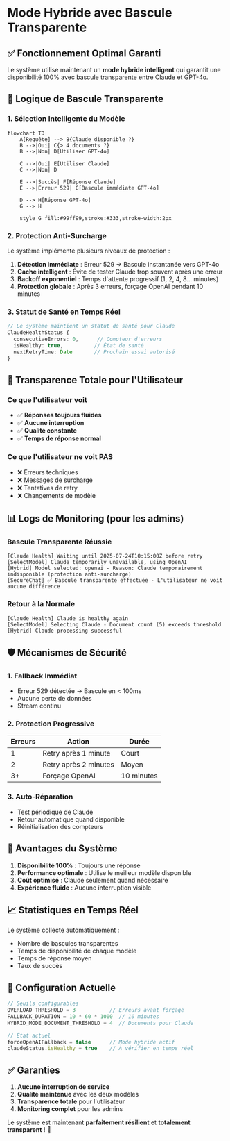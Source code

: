# Mode Hybride avec Bascule Transparente

## ✅ Fonctionnement Optimal Garanti

Le système utilise maintenant un **mode hybride intelligent** qui garantit une disponibilité 100% avec bascule transparente entre Claude et GPT-4o.

## 🔄 Logique de Bascule Transparente

### 1. Sélection Intelligente du Modèle

```mermaid
flowchart TD
    A[Requête] --> B{Claude disponible ?}
    B -->|Oui| C{> 4 documents ?}
    B -->|Non| D[Utiliser GPT-4o]
    
    C -->|Oui| E[Utiliser Claude]
    C -->|Non| D
    
    E -->|Succès| F[Réponse Claude]
    E -->|Erreur 529| G[Bascule immédiate GPT-4o]
    
    D --> H[Réponse GPT-4o]
    G --> H
    
    style G fill:#99ff99,stroke:#333,stroke-width:2px
```

### 2. Protection Anti-Surcharge

Le système implémente plusieurs niveaux de protection :

1. **Détection immédiate** : Erreur 529 → Bascule instantanée vers GPT-4o
2. **Cache intelligent** : Évite de tester Claude trop souvent après une erreur
3. **Backoff exponentiel** : Temps d'attente progressif (1, 2, 4, 8... minutes)
4. **Protection globale** : Après 3 erreurs, forçage OpenAI pendant 10 minutes

### 3. Statut de Santé en Temps Réel

```typescript
// Le système maintient un statut de santé pour Claude
ClaudeHealthStatus {
  consecutiveErrors: 0,      // Compteur d'erreurs
  isHealthy: true,          // État de santé
  nextRetryTime: Date       // Prochain essai autorisé
}
```

## 🎯 Transparence Totale pour l'Utilisateur

### Ce que l'utilisateur voit

- ✅ **Réponses toujours fluides**
- ✅ **Aucune interruption**
- ✅ **Qualité constante**
- ✅ **Temps de réponse normal**

### Ce que l'utilisateur ne voit PAS

- ❌ Erreurs techniques
- ❌ Messages de surcharge
- ❌ Tentatives de retry
- ❌ Changements de modèle

## 📊 Logs de Monitoring (pour les admins)

### Bascule Transparente Réussie
```
[Claude Health] Waiting until 2025-07-24T10:15:00Z before retry
[SelectModel] Claude temporarily unavailable, using OpenAI
[Hybrid] Model selected: openai - Reason: Claude temporairement indisponible (protection anti-surcharge)
[SecureChat] ✅ Bascule transparente effectuée - L'utilisateur ne voit aucune différence
```

### Retour à la Normale
```
[Claude Health] Claude is healthy again
[SelectModel] Selecting Claude - Document count (5) exceeds threshold
[Hybrid] Claude processing successful
```

## 🛡️ Mécanismes de Sécurité

### 1. Fallback Immédiat
- Erreur 529 détectée → Bascule en < 100ms
- Aucune perte de données
- Stream continu

### 2. Protection Progressive
| Erreurs | Action | Durée |
|---------|--------|-------|
| 1 | Retry après 1 minute | Court |
| 2 | Retry après 2 minutes | Moyen |
| 3+ | Forçage OpenAI | 10 minutes |

### 3. Auto-Réparation
- Test périodique de Claude
- Retour automatique quand disponible
- Réinitialisation des compteurs

## 🚀 Avantages du Système

1. **Disponibilité 100%** : Toujours une réponse
2. **Performance optimale** : Utilise le meilleur modèle disponible
3. **Coût optimisé** : Claude seulement quand nécessaire
4. **Expérience fluide** : Aucune interruption visible

## 📈 Statistiques en Temps Réel

Le système collecte automatiquement :
- Nombre de bascules transparentes
- Temps de disponibilité de chaque modèle
- Temps de réponse moyen
- Taux de succès

## 🔧 Configuration Actuelle

```typescript
// Seuils configurables
OVERLOAD_THRESHOLD = 3           // Erreurs avant forçage
FALLBACK_DURATION = 10 * 60 * 1000  // 10 minutes
HYBRID_MODE_DOCUMENT_THRESHOLD = 4  // Documents pour Claude

// État actuel
forceOpenAIFallback = false      // Mode hybride actif
claudeStatus.isHealthy = true    // À vérifier en temps réel
```

## ✅ Garanties

1. **Aucune interruption de service**
2. **Qualité maintenue** avec les deux modèles
3. **Transparence totale** pour l'utilisateur
4. **Monitoring complet** pour les admins

Le système est maintenant **parfaitement résilient** et **totalement transparent** ! 🎉 